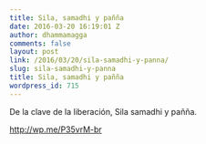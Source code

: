 ```yaml
---
title: Sila, samadhi y pañña
date: 2016-03-20 16:19:01 Z
author: dhammamagga
comments: false
layout: post
link: /2016/03/20/sila-samadhi-y-panna/
slug: sila-samadhi-y-panna
title: Sila, samadhi y pañña
wordpress_id: 715
---
```


De la clave de la liberación, Sila samadhi y pañña.

http://wp.me/P35vrM-br
